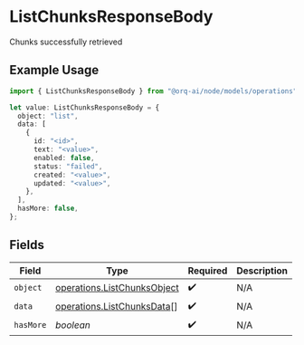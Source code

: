 # ListChunksResponseBody

Chunks successfully retrieved

## Example Usage

```typescript
import { ListChunksResponseBody } from "@orq-ai/node/models/operations";

let value: ListChunksResponseBody = {
  object: "list",
  data: [
    {
      id: "<id>",
      text: "<value>",
      enabled: false,
      status: "failed",
      created: "<value>",
      updated: "<value>",
    },
  ],
  hasMore: false,
};
```

## Fields

| Field                                                                      | Type                                                                       | Required                                                                   | Description                                                                |
| -------------------------------------------------------------------------- | -------------------------------------------------------------------------- | -------------------------------------------------------------------------- | -------------------------------------------------------------------------- |
| `object`                                                                   | [operations.ListChunksObject](../../models/operations/listchunksobject.md) | :heavy_check_mark:                                                         | N/A                                                                        |
| `data`                                                                     | [operations.ListChunksData](../../models/operations/listchunksdata.md)[]   | :heavy_check_mark:                                                         | N/A                                                                        |
| `hasMore`                                                                  | *boolean*                                                                  | :heavy_check_mark:                                                         | N/A                                                                        |